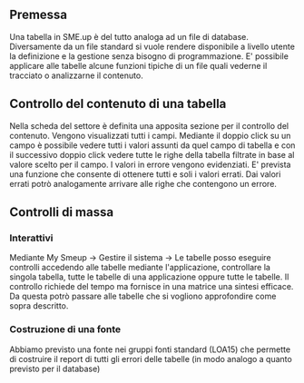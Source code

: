 ## Premessa
Una tabella in SME.up è del tutto analoga ad un file di database. Diversamente da un file standard si vuole rendere disponibile a livello utente la definizione e la gestione senza bisogno di programmazione. E' possibile applicare alle tabelle alcune funzioni tipiche di un file quali vederne il tracciato o analizzarne il contenuto.

## Controllo del contenuto di una tabella
Nella scheda del settore è definita una apposita sezione per il controllo del contenuto. Vengono visualizzati tutti i campi. Mediante il doppio click su un campo è possibile vedere tutti i valori assunti da quel campo di tabella e con il successivo doppio click vedere tutte le righe della tabella filtrate in base al valore scelto per il campo.
I valori in errore vengono evidenziati.
E' prevista una funzione che consente di ottenere tutti e soli i valori errati. Dai valori errati potrò analogamente arrivare alle righe che contengono un errore.

## Controlli di massa
### Interattivi
Mediante My Smeup -> Gestire il sistema -> Le tabelle posso eseguire controlli accedendo alle tabelle mediante l'applicazione, controllare la singola tabella, tutte le tabelle di una applicazione oppure tutte le tabelle. Il controllo richiede del tempo ma fornisce in una matrice una sintesi efficace. Da questa potrò passare alle tabelle che si vogliono approfondire come sopra descritto.
### Costruzione di una fonte
Abbiamo previsto una fonte nei gruppi fonti standard (LOA15) che permette di costruire il report di tutti gli errori delle tabelle (in modo analogo a quanto previsto per il database)


